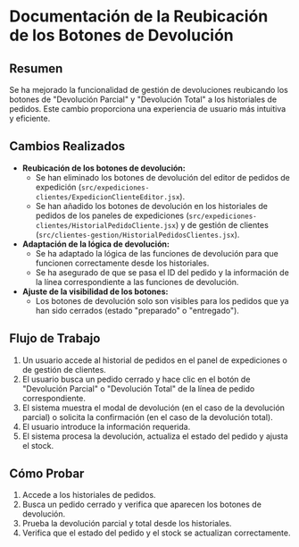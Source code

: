 # Documentación de la Reubicación de los Botones de Devolución

## Resumen

Se ha mejorado la funcionalidad de gestión de devoluciones reubicando los botones de "Devolución Parcial" y "Devolución Total" a los historiales de pedidos. Este cambio proporciona una experiencia de usuario más intuitiva y eficiente.

## Cambios Realizados

- **Reubicación de los botones de devolución:**
    - Se han eliminado los botones de devolución del editor de pedidos de expedición (`src/expediciones-clientes/ExpedicionClienteEditor.jsx`).
    - Se han añadido los botones de devolución en los historiales de pedidos de los paneles de expediciones (`src/expediciones-clientes/HistorialPedidoCliente.jsx`) y de gestión de clientes (`src/clientes-gestion/HistorialPedidosClientes.jsx`).
- **Adaptación de la lógica de devolución:**
    - Se ha adaptado la lógica de las funciones de devolución para que funcionen correctamente desde los historiales.
    - Se ha asegurado de que se pasa el ID del pedido y la información de la línea correspondiente a las funciones de devolución.
- **Ajuste de la visibilidad de los botones:**
    - Los botones de devolución solo son visibles para los pedidos que ya han sido cerrados (estado "preparado" o "entregado").

## Flujo de Trabajo

1.  Un usuario accede al historial de pedidos en el panel de expediciones o de gestión de clientes.
2.  El usuario busca un pedido cerrado y hace clic en el botón de "Devolución Parcial" o "Devolución Total" de la línea de pedido correspondiente.
3.  El sistema muestra el modal de devolución (en el caso de la devolución parcial) o solicita la confirmación (en el caso de la devolución total).
4.  El usuario introduce la información requerida.
5.  El sistema procesa la devolución, actualiza el estado del pedido y ajusta el stock.

## Cómo Probar

1.  Accede a los historiales de pedidos.
2.  Busca un pedido cerrado y verifica que aparecen los botones de devolución.
3.  Prueba la devolución parcial y total desde los historiales.
4.  Verifica que el estado del pedido y el stock se actualizan correctamente.
